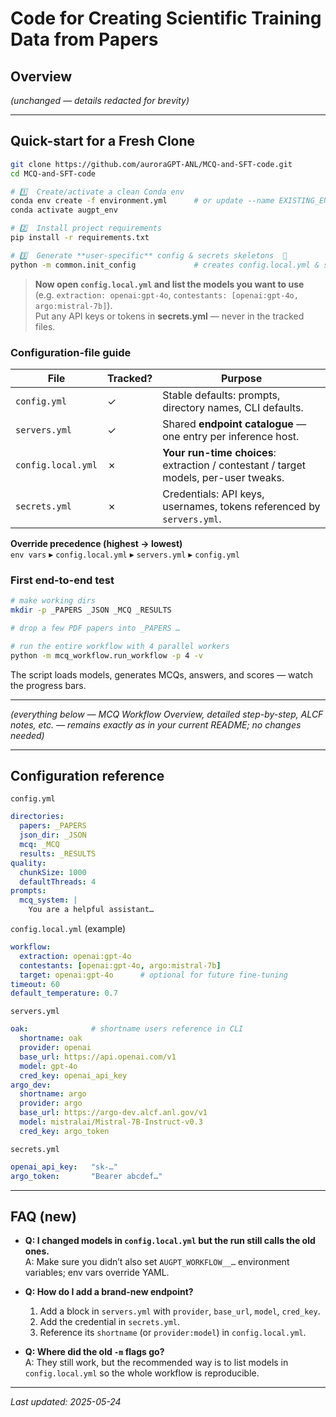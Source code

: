 # Code for Creating Scientific Training Data from Papers

## Overview
*(unchanged — details redacted for brevity)*

---

## Quick-start for a Fresh Clone <!-- NEW SECTION -->

```bash
git clone https://github.com/auroraGPT-ANL/MCQ-and-SFT-code.git
cd MCQ-and-SFT-code

# 1️⃣  Create/activate a clean Conda env
conda env create -f environment.yml      # or update --name EXISTING_ENV
conda activate augpt_env

# 2️⃣  Install project requirements
pip install -r requirements.txt

# 3️⃣  Generate **user-specific** config & secrets skeletons  🔑
python -m common.init_config             # creates config.local.yml & secrets.yml
```

> **Now open `config.local.yml` and list the models you want to use**  
> (e.g. `extraction: openai:gpt-4o`, `contestants: [openai:gpt-4o, argo:mistral-7b]`).  
> Put any API keys or tokens in **secrets.yml** — never in the tracked files.

### Configuration-file guide

| File | Tracked? | Purpose |
|------|----------|---------|
| `config.yml` | ✓ | Stable defaults: prompts, directory names, CLI defaults. |
| `servers.yml` | ✓ | Shared **endpoint catalogue** — one entry per inference host. |
| `config.local.yml` | ✗ | **Your run-time choices**: extraction / contestant / target models, per-user tweaks. |
| `secrets.yml` | ✗ | Credentials: API keys, usernames, tokens referenced by `servers.yml`. |

**Override precedence (highest → lowest)**  
`env vars` ▸ `config.local.yml` ▸ `servers.yml` ▸ `config.yml`

### First end-to-end test

```bash
# make working dirs
mkdir -p _PAPERS _JSON _MCQ _RESULTS

# drop a few PDF papers into _PAPERS …

# run the entire workflow with 4 parallel workers
python -m mcq_workflow.run_workflow -p 4 -v
```

The script loads models, generates MCQs, answers, and scores — watch the progress bars.

---

*(everything below — MCQ Workflow Overview, detailed step-by-step, ALCF notes, etc. — remains exactly as in your current README; no changes needed)*

---

## Configuration reference <!-- UPDATED SECTION -->

`config.yml`
```yaml
directories:
  papers: _PAPERS
  json_dir: _JSON
  mcq: _MCQ
  results: _RESULTS
quality:
  chunkSize: 1000
  defaultThreads: 4
prompts:
  mcq_system: |
    You are a helpful assistant…
```

`config.local.yml` (example)
```yaml
workflow:
  extraction: openai:gpt-4o
  contestants: [openai:gpt-4o, argo:mistral-7b]
  target: openai:gpt-4o      # optional for future fine-tuning
timeout: 60
default_temperature: 0.7
```

`servers.yml`
```yaml
oak:              # shortname users reference in CLI
  shortname: oak
  provider: openai
  base_url: https://api.openai.com/v1
  model: gpt-4o
  cred_key: openai_api_key
argo_dev:
  shortname: argo
  provider: argo
  base_url: https://argo-dev.alcf.anl.gov/v1
  model: mistralai/Mistral-7B-Instruct-v0.3
  cred_key: argo_token
```

`secrets.yml`
```yaml
openai_api_key:   "sk-…"
argo_token:       "Bearer abcdef…"
```

---

## FAQ (new)

* **Q: I changed models in `config.local.yml` but the run still calls the old ones.**  
  A: Make sure you didn’t also set `AUGPT_WORKFLOW__…` environment variables; env vars override YAML.

* **Q: How do I add a brand-new endpoint?**  
  1. Add a block in `servers.yml` with `provider`, `base_url`, `model`, `cred_key`.  
  2. Add the credential in `secrets.yml`.  
  3. Reference its `shortname` (or `provider:model`) in `config.local.yml`.

* **Q: Where did the old `-m` flags go?**  
  A: They still work, but the recommended way is to list models in `config.local.yml` so the whole workflow is reproducible.

---

*Last updated: 2025-05-24*

